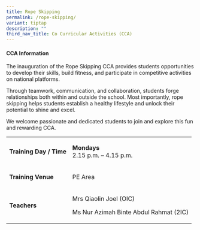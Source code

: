 ```yaml
---
title: Rope Skipping
permalink: /rope-skipping/
variant: tiptap
description: ""
third_nav_title: Co Curricular Activities (CCA)
---
```

<h4><strong>CCA Information</strong></h4>
<p>The inauguration of the Rope Skipping CCA provides students opportunities
to develop their skills, build fitness, and participate in competitive
activities on national platforms.</p>
<p></p>
<p>Through teamwork, communication, and collaboration, students forge relationships
both within and outside the school. Most importantly, rope skipping helps
students establish a healthy lifestyle and unlock their potential to shine
and excel.</p>
<p></p>
<p>We welcome passionate and dedicated students to join and explore this
fun and rewarding CCA.</p>
<p></p>
<table style="minWidth: 50px">
<colgroup>
<col>
<col>
</colgroup>
<tbody>
<tr>
<td rowspan="1" colspan="1">
<p><strong>Training Day / Time</strong>
</p>
</td>
<td rowspan="1" colspan="1">
<p><strong>Mondays </strong>
<br>2.15 p.m. – 4.15 p.m.</p>
</td>
</tr>
<tr>
<td rowspan="1" colspan="1">
<p><strong>Training Venue</strong>
</p>
</td>
<td rowspan="1" colspan="1">
<p>PE Area</p>
</td>
</tr>
<tr>
<td rowspan="1" colspan="1">
<p><strong>Teachers</strong>
</p>
</td>
<td rowspan="1" colspan="1">
<p>Mrs Qiaolin Joel (OIC)</p>
<p>Ms Nur Azimah Binte Abdul Rahmat (2IC)</p>
</td>
</tr>
</tbody>
</table>
<p></p>